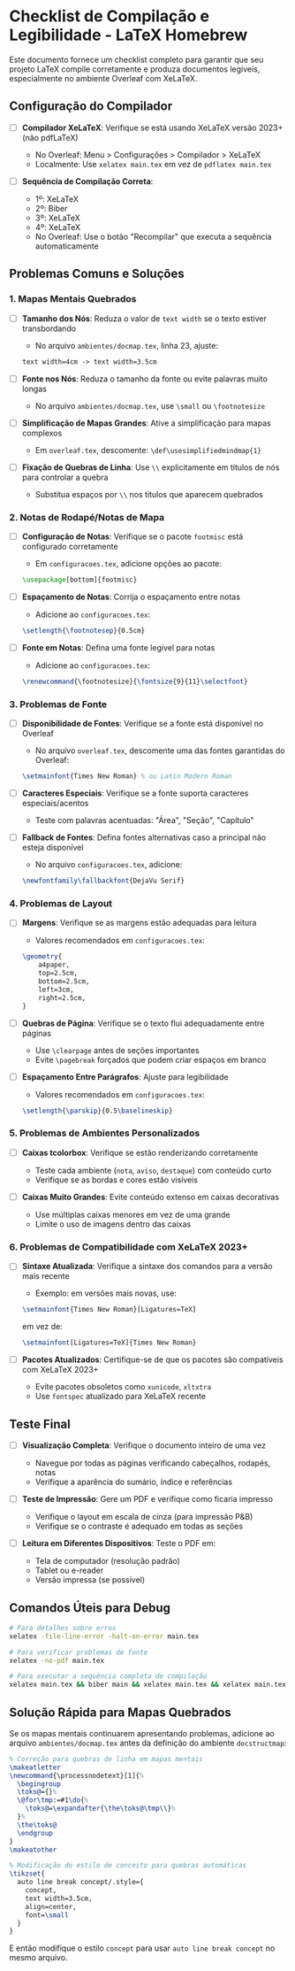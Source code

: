 # Checklist de Compilação e Legibilidade - LaTeX Homebrew

Este documento fornece um checklist completo para garantir que seu projeto LaTeX compile corretamente e produza documentos legíveis, especialmente no ambiente Overleaf com XeLaTeX.

## Configuração do Compilador

- [ ] **Compilador XeLaTeX**: Verifique se está usando XeLaTeX versão 2023+ (não pdfLaTeX)
  * No Overleaf: Menu > Configurações > Compilador > XeLaTeX
  * Localmente: Use `xelatex main.tex` em vez de `pdflatex main.tex`

- [ ] **Sequência de Compilação Correta**:
  * 1º: XeLaTeX
  * 2º: Biber
  * 3º: XeLaTeX
  * 4º: XeLaTeX
  * No Overleaf: Use o botão "Recompilar" que executa a sequência automaticamente

## Problemas Comuns e Soluções

### 1. Mapas Mentais Quebrados

- [ ] **Tamanho dos Nós**: Reduza o valor de `text width` se o texto estiver transbordando
  * No arquivo `ambientes/docmap.tex`, linha 23, ajuste:
  ```latex
  text width=4cm -> text width=3.5cm
  ```

- [ ] **Fonte nos Nós**: Reduza o tamanho da fonte ou evite palavras muito longas
  * No arquivo `ambientes/docmap.tex`, use `\small` ou `\footnotesize`

- [ ] **Simplificação de Mapas Grandes**: Ative a simplificação para mapas complexos
  * Em `overleaf.tex`, descomente: `\def\usesimplifiedmindmap{1}`

- [ ] **Fixação de Quebras de Linha**: Use `\\` explicitamente em títulos de nós para controlar a quebra
  * Substitua espaços por `\\` nos títulos que aparecem quebrados

### 2. Notas de Rodapé/Notas de Mapa

- [ ] **Configuração de Notas**: Verifique se o pacote `footmisc` está configurado corretamente
  * Em `configuracoes.tex`, adicione opções ao pacote:
  ```latex
  \usepackage[bottom]{footmisc}
  ```

- [ ] **Espaçamento de Notas**: Corrija o espaçamento entre notas
  * Adicione ao `configuracoes.tex`:
  ```latex
  \setlength{\footnotesep}{0.5cm}
  ```

- [ ] **Fonte em Notas**: Defina uma fonte legível para notas
  * Adicione ao `configuracoes.tex`:
  ```latex
  \renewcommand{\footnotesize}{\fontsize{9}{11}\selectfont}
  ```

### 3. Problemas de Fonte

- [ ] **Disponibilidade de Fontes**: Verifique se a fonte está disponível no Overleaf
  * No arquivo `overleaf.tex`, descomente uma das fontes garantidas do Overleaf:
  ```latex
  \setmainfont{Times New Roman} % ou Latin Modern Roman
  ```

- [ ] **Caracteres Especiais**: Verifique se a fonte suporta caracteres especiais/acentos
  * Teste com palavras acentuadas: "Área", "Seção", "Capítulo"

- [ ] **Fallback de Fontes**: Defina fontes alternativas caso a principal não esteja disponível
  * No arquivo `configuracoes.tex`, adicione:
  ```latex
  \newfontfamily\fallbackfont{DejaVu Serif}
  ```

### 4. Problemas de Layout

- [ ] **Margens**: Verifique se as margens estão adequadas para leitura
  * Valores recomendados em `configuracoes.tex`:
  ```latex
  \geometry{
      a4paper,
      top=2.5cm,
      bottom=2.5cm,
      left=3cm,
      right=2.5cm,
  }
  ```

- [ ] **Quebras de Página**: Verifique se o texto flui adequadamente entre páginas
  * Use `\clearpage` antes de seções importantes
  * Evite `\pagebreak` forçados que podem criar espaços em branco

- [ ] **Espaçamento Entre Parágrafos**: Ajuste para legibilidade
  * Valores recomendados em `configuracoes.tex`:
  ```latex
  \setlength{\parskip}{0.5\baselineskip}
  ```

### 5. Problemas de Ambientes Personalizados

- [ ] **Caixas tcolorbox**: Verifique se estão renderizando corretamente
  * Teste cada ambiente (`nota`, `aviso`, `destaque`) com conteúdo curto
  * Verifique se as bordas e cores estão visíveis

- [ ] **Caixas Muito Grandes**: Evite conteúdo extenso em caixas decorativas
  * Use múltiplas caixas menores em vez de uma grande
  * Limite o uso de imagens dentro das caixas

### 6. Problemas de Compatibilidade com XeLaTeX 2023+

- [ ] **Sintaxe Atualizada**: Verifique a sintaxe dos comandos para a versão mais recente
  * Exemplo: em versões mais novas, use:
  ```latex
  \setmainfont{Times New Roman}[Ligatures=TeX]
  ```
  em vez de:
  ```latex
  \setmainfont[Ligatures=TeX]{Times New Roman}
  ```

- [ ] **Pacotes Atualizados**: Certifique-se de que os pacotes são compatíveis com XeLaTeX 2023+
  * Evite pacotes obsoletos como `xunicode`, `xltxtra`
  * Use `fontspec` atualizado para XeLaTeX recente

## Teste Final

- [ ] **Visualização Completa**: Verifique o documento inteiro de uma vez
  * Navegue por todas as páginas verificando cabeçalhos, rodapés, notas
  * Verifique a aparência do sumário, índice e referências

- [ ] **Teste de Impressão**: Gere um PDF e verifique como ficaria impresso
  * Verifique o layout em escala de cinza (para impressão P&B)
  * Verifique se o contraste é adequado em todas as seções

- [ ] **Leitura em Diferentes Dispositivos**: Teste o PDF em:
  * Tela de computador (resolução padrão)
  * Tablet ou e-reader
  * Versão impressa (se possível)

## Comandos Úteis para Debug

```bash
# Para detalhes sobre erros
xelatex -file-line-error -halt-on-error main.tex

# Para verificar problemas de fonte
xelatex -no-pdf main.tex

# Para executar a sequência completa de compilação
xelatex main.tex && biber main && xelatex main.tex && xelatex main.tex
```

## Solução Rápida para Mapas Quebrados

Se os mapas mentais continuarem apresentando problemas, adicione ao arquivo `ambientes/docmap.tex` antes da definição do ambiente `docstructmap`:

```latex
% Correção para quebras de linha em mapas mentais
\makeatletter
\newcommand{\processnodetext}[1]{%
  \begingroup
  \toks@={}%
  \@for\tmp:=#1\do{%
    \toks@=\expandafter{\the\toks@\tmp\\}%
  }%
  \the\toks@
  \endgroup
}
\makeatother

% Modificação do estilo de conceito para quebras automáticas
\tikzset{
  auto line break concept/.style={
    concept,
    text width=3.5cm,
    align=center,
    font=\small
  }
}
```

E então modifique o estilo `concept` para usar `auto line break concept` no mesmo arquivo.